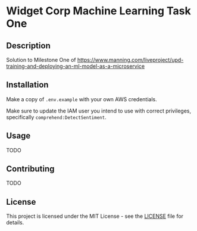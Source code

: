 # Widget Corp Machine Learning Task One

## Description

Solution to Milestone One of https://www.manning.com/liveproject/upd-training-and-deploying-an-ml-model-as-a-microservice

## Installation

Make a copy of `.env.example` with your own AWS credentials.

Make sure to update the IAM user you intend to use with correct privileges, specifically `comprehend:DetectSentiment`.

## Usage

TODO

## Contributing

TODO

## License

This project is licensed under the MIT License - see the [LICENSE](LICENSE) file for details.
